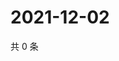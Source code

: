 # 2021-12-02

共 0 条

<!-- BEGIN WEIBO -->
<!-- 最后更新时间 Thu Dec 02 2021 10:27:58 GMT+0800 (China Standard Time) -->

<!-- END WEIBO -->
